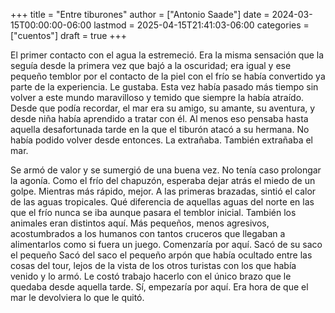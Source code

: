 +++
title = "Entre tiburones"
author = ["Antonio Saade"]
date = 2024-03-15T00:00:00-06:00
lastmod = 2025-04-15T21:41:03-06:00
categories = ["cuentos"]
draft = true
+++

El primer contacto con el agua la estremeció. Era la misma sensación que la seguía desde la primera vez que bajó a la oscuridad; era igual y ese pequeño temblor por el contacto de la piel con el frío se había convertido ya parte de la experiencia. Le gustaba. Esta vez había pasado más tiempo sin volver a este mundo maravilloso y temido que siempre la había atraído. Desde que podía recordar, el mar era su amigo, su amante, su aventura, y desde niña había aprendido a tratar con él. Al menos eso pensaba hasta aquella desafortunada tarde en la que el tiburón atacó a su hermana. No había podido volver desde entonces. La extrañaba. También extrañaba el mar.

Se armó de valor y se sumergió de una buena vez. No tenía caso prolongar la agonía. Como el frío del chapuzón, esperaba dejar atrás el miedo de un golpe. Mientras más rápido, mejor. A las primeras brazadas, sintió el calor de las aguas tropicales. Qué diferencia de aquellas aguas del norte en las que el frío nunca se iba aunque pasara el temblor inicial. También los animales eran distintos aquí. Más pequeños, menos agresivos, acostumbrados a los humanos con tantos cruceros que llegaban a alimentarlos como si fuera un juego. Comenzaría por aquí. Sacó de su saco el pequeño Sacó del saco el pequeño arpón que había ocultado entre las cosas del tour, lejos de la vista de los otros turistas con los que había venido y lo armó. Le costó trabajo hacerlo con el único brazo que le quedaba desde aquella tarde. Sí, empezaría por aquí. Era hora de que el mar le devolviera lo que le quitó.
